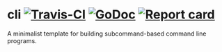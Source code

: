 # cli [![Travis-CI](https://travis-ci.org/dcowgill/cli.svg)](https://travis-ci.org/dcowgill/cli) [![GoDoc](https://godoc.org/github.com/dcowgill/cli?status.svg)](http://godoc.org/github.com/dcowgill/cli) [![Report card](https://goreportcard.com/badge/github.com/dcowgill/cli)](https://goreportcard.com/report/github.com/dcowgill/cli)

A minimalist template for building subcommand-based command line programs.
